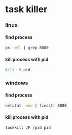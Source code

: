 # task killer

### linux

#### find process
```bash
ps -efl | grep 8080
```
#### kill process with pid
```bash
kill -9 pid
```

### windows

#### find process
```bash
netstat -ano | findstr 8080
```
#### kill process with pid
```bash
taskkill /F /pid pid
```

